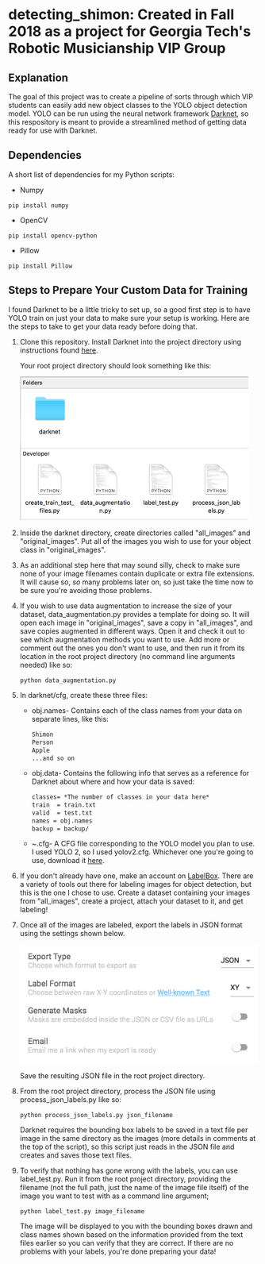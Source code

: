 # detecting_shimon: Created in Fall 2018 as a project for Georgia Tech's Robotic Musicianship VIP Group

## Explanation
The goal of this project was to create a pipeline of sorts through which VIP students can easily add new object classes to the YOLO object detection model. YOLO can be run using the neural network framework [Darknet](https://github.com/pjreddie/darknet), so this respository is meant to provide a streamlined method of getting data ready for use with Darknet.

## Dependencies
A short list of dependencies for my Python scripts:
* Numpy
```
pip install numpy
```
* OpenCV
```
pip install opencv-python
```
* Pillow
```
pip install Pillow
```

## Steps to Prepare Your Custom Data for Training

I found Darknet to be a little tricky to set up, so a good first step is to have YOLO train on just your data to make sure your setup is working. Here are the steps to take to get your data ready before doing that.

1. Clone this repository. Install Darknet into the project directory using instructions found [here](https://pjreddie.com/darknet/install/).

   Your root project directory should look something like this:
   
   ![alt text](https://github.com/kmorris72/detecting_shimon/blob/master/readme_images/root_project_directory.png)

2. Inside the darknet directory, create directories called "all_images" and "original_images". Put all of the images you wish to use for your object class in "original_images".

3. As an additional step here that may sound silly, check to make sure none of your image filenames contain duplicate or extra file extensions. It will cause so, *so* many problems later on, so just take the time now to be sure you're avoiding those problems.

4. If you wish to use data augmentation to increase the size of your dataset, data_augmentation.py provides a template for doing so. It will open each image in "original_images", save a copy in "all_images", and save copies augmented in different ways. Open it and check it out to see which augmentation methods you want to use. Add more or comment out the ones you don't want to use, and then run it from its location in the root project directory (no command line arguments needed) like so:
   ```
   python data_augmentation.py
   ```
   
5. In darknet/cfg, create these three files:
   * obj.names- Contains each of the class names from your data on separate lines, like this:
     ```
     Shimon
     Person
     Apple
     ...and so on
     ```
     
   * obj.data- Contains the following info that serves as a reference for Darknet about where and how your data is saved:
     ```
     classes= *The number of classes in your data here*  
     train  = train.txt  
     valid  = test.txt  
     names = obj.names  
     backup = backup/
     ```
   * ~.cfg- A CFG file corresponding to the YOLO model you plan to use. I used YOLO 2, so I used yolov2.cfg. Whichever one you're going to use, download it [here](https://pjreddie.com/darknet/yolo/).

6. If you don't already have one, make an account on [LabelBox](https://www.labelbox.com). There are a variety of tools out there for labeling images for object detection, but this is the one I chose to use. Create a dataset containing your images from "all_images", create a project, attach your dataset to it, and get labeling!

7. Once all of the images are labeled, export the labels in JSON format using the settings shown below.

   ![alt text](https://github.com/kmorris72/detecting_shimon/blob/master/readme_images/labelbox_export_settings.png)
   
   Save the resulting JSON file in the root project directory.
   
8. From the root project directory, process the JSON file using process_json_labels.py like so:
   ```
   python process_json_labels.py json_filename
   ```
   Darknet requires the bounding box labels to be saved in a text file per image in the same directory as the images (more details in comments at the top of the script), so this script just reads in the JSON file and creates and saves those text files.
   
9. To verify that nothing has gone wrong with the labels, you can use label_test.py. Run it from the root project directory, providing the filename (not the full path, just the name of the image file itself) of the image you want to test with as a command line argument;
   ```
   python label_test.py image_filename
   ```
   The image will be displayed to you with the bounding boxes drawn and class names shown based on the information provided from the text files earlier so you can verify that they are correct. If there are no problems with your labels, you're done preparing your data!
